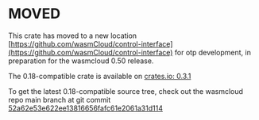# MOVED

This crate has moved to a new location
[https://github.com/wasmCloud/control-interface](https://github.com/wasmCloud/control-interface)
for otp development, in preparation for the wasmcloud 0.50 release.

The 0.18-compatible crate is available on 
[crates.io: 0.3.1](https://crates.io/crates/wasmcloud-control-interface) 

To get the latest 0.18-compatible source tree, 
check out the wasmcloud repo main branch at
git commit [52a62e53e622ee13816656fafc61e2061a31d114](https://github.com/wasmCloud/wasmCloud/commit/52a62e53e622ee13816656fafc61e2061a31d114)

